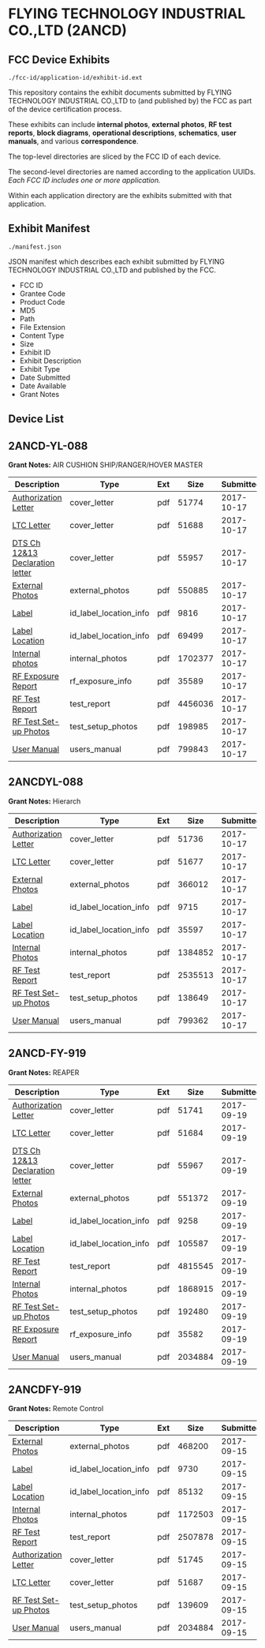 # FLYING TECHNOLOGY INDUSTRIAL CO.,LTD (2ANCD)
## FCC Device Exhibits

```
./fcc-id/application-id/exhibit-id.ext
```

This repository contains the exhibit documents submitted by FLYING TECHNOLOGY INDUSTRIAL CO.,LTD to (and published by) the FCC as part of the device certification process.

These exhibits can include **internal photos**, **external photos**, **RF test reports**, **block diagrams**, **operational descriptions**, **schematics**, **user manuals**, and various **correspondence**.

The top-level directories are sliced by the FCC ID of each device.

The second-level directories are named according to the application UUIDs. *Each FCC ID includes one or more application.*

Within each application directory are the exhibits submitted with that application. 

## Exhibit Manifest

```
./manifest.json
```

JSON manifest which describes each exhibit submitted by FLYING TECHNOLOGY INDUSTRIAL CO.,LTD and published by the FCC.

- FCC ID
- Grantee Code
- Product Code
- MD5
- Path
- File Extension
- Content Type
- Size
- Exhibit ID
- Exhibit Description
- Exhibit Type
- Date Submitted
- Date Available
- Grant Notes

## Device List
## 2ANCD-YL-088
**Grant Notes:** AIR CUSHION SHIP/RANGER/HOVER MASTER

| Description | Type | Ext | Size | Submitted | Available |
| ----------- | ---- | --- | ---- | --------- | --------- |
| [Authorization Letter](2ANCD-YL-088/7c17393252aa12ddd2448d3c1d92acc4/3606614.pdf) | cover_letter | pdf | 51774 | 2017-10-17 | 2017-10-17 |
| [LTC Letter](2ANCD-YL-088/7c17393252aa12ddd2448d3c1d92acc4/3606641.pdf) | cover_letter | pdf | 51688 | 2017-10-17 | 2017-10-17 |
| [DTS Ch 12&13 Declaration letter](2ANCD-YL-088/7c17393252aa12ddd2448d3c1d92acc4/3606663.pdf) | cover_letter | pdf | 55957 | 2017-10-17 | 2017-10-17 |
| [External Photos](2ANCD-YL-088/7c17393252aa12ddd2448d3c1d92acc4/3606676.pdf) | external_photos | pdf | 550885 | 2017-10-17 | 2017-10-17 |
| [Label](2ANCD-YL-088/7c17393252aa12ddd2448d3c1d92acc4/3606704.pdf) | id_label_location_info | pdf | 9816 | 2017-10-17 | 2017-10-17 |
| [Label Location](2ANCD-YL-088/7c17393252aa12ddd2448d3c1d92acc4/3606715.pdf) | id_label_location_info | pdf | 69499 | 2017-10-17 | 2017-10-17 |
| [Internal photos](2ANCD-YL-088/7c17393252aa12ddd2448d3c1d92acc4/3606911.pdf) | internal_photos | pdf | 1702377 | 2017-10-17 | 2017-10-17 |
| [RF Exposure Report](2ANCD-YL-088/7c17393252aa12ddd2448d3c1d92acc4/3606767.pdf) | rf_exposure_info | pdf | 35589 | 2017-10-17 | 2017-10-17 |
| [RF Test Report](2ANCD-YL-088/7c17393252aa12ddd2448d3c1d92acc4/3606576.pdf) | test_report | pdf | 4456036 | 2017-10-17 | 2017-10-17 |
| [RF Test Set-up Photos](2ANCD-YL-088/7c17393252aa12ddd2448d3c1d92acc4/3606723.pdf) | test_setup_photos | pdf | 198985 | 2017-10-17 | 2017-10-17 |
| [User Manual](2ANCD-YL-088/7c17393252aa12ddd2448d3c1d92acc4/3606785.pdf) | users_manual | pdf | 799843 | 2017-10-17 | 2017-10-17 |
## 2ANCDYL-088
**Grant Notes:** Hierarch

| Description | Type | Ext | Size | Submitted | Available |
| ----------- | ---- | --- | ---- | --------- | --------- |
| [Authorization Letter](2ANCDYL-088/72160b5c74671ce83be1576318d92076/3606573.pdf) | cover_letter | pdf | 51736 | 2017-10-17 | 2017-10-17 |
| [LTC Letter](2ANCDYL-088/72160b5c74671ce83be1576318d92076/3606590.pdf) | cover_letter | pdf | 51677 | 2017-10-17 | 2017-10-17 |
| [External Photos](2ANCDYL-088/72160b5c74671ce83be1576318d92076/3606609.pdf) | external_photos | pdf | 366012 | 2017-10-17 | 2017-10-17 |
| [Label](2ANCDYL-088/72160b5c74671ce83be1576318d92076/3606633.pdf) | id_label_location_info | pdf | 9715 | 2017-10-17 | 2017-10-17 |
| [Label Location](2ANCDYL-088/72160b5c74671ce83be1576318d92076/3606654.pdf) | id_label_location_info | pdf | 35597 | 2017-10-17 | 2017-10-17 |
| [Internal Photos](2ANCDYL-088/72160b5c74671ce83be1576318d92076/3606667.pdf) | internal_photos | pdf | 1384852 | 2017-10-17 | 2017-10-17 |
| [RF Test Report](2ANCDYL-088/72160b5c74671ce83be1576318d92076/3606757.pdf) | test_report | pdf | 2535513 | 2017-10-17 | 2017-10-17 |
| [RF Test Set-up Photos](2ANCDYL-088/72160b5c74671ce83be1576318d92076/3606812.pdf) | test_setup_photos | pdf | 138649 | 2017-10-17 | 2017-10-17 |
| [User Manual](2ANCDYL-088/72160b5c74671ce83be1576318d92076/3606820.pdf) | users_manual | pdf | 799362 | 2017-10-17 | 2017-10-17 |
## 2ANCD-FY-919
**Grant Notes:** REAPER

| Description | Type | Ext | Size | Submitted | Available |
| ----------- | ---- | --- | ---- | --------- | --------- |
| [Authorization Letter](2ANCD-FY-919/31b1021e87119afebc73c4d2b5f181e0/3567920.pdf) | cover_letter | pdf | 51741 | 2017-09-19 | 2017-09-19 |
| [LTC Letter](2ANCD-FY-919/31b1021e87119afebc73c4d2b5f181e0/3567921.pdf) | cover_letter | pdf | 51684 | 2017-09-19 | 2017-09-19 |
| [DTS Ch 12&13 Declaration letter](2ANCD-FY-919/31b1021e87119afebc73c4d2b5f181e0/3567922.pdf) | cover_letter | pdf | 55967 | 2017-09-19 | 2017-09-19 |
| [External Photos](2ANCD-FY-919/31b1021e87119afebc73c4d2b5f181e0/3567923.pdf) | external_photos | pdf | 551372 | 2017-09-19 | 2017-09-19 |
| [Label](2ANCD-FY-919/31b1021e87119afebc73c4d2b5f181e0/3567924.pdf) | id_label_location_info | pdf | 9258 | 2017-09-19 | 2017-09-19 |
| [Label Location](2ANCD-FY-919/31b1021e87119afebc73c4d2b5f181e0/3567925.pdf) | id_label_location_info | pdf | 105587 | 2017-09-19 | 2017-09-19 |
| [RF Test Report](2ANCD-FY-919/31b1021e87119afebc73c4d2b5f181e0/3567931.pdf) | test_report | pdf | 4815545 | 2017-09-19 | 2017-09-19 |
| [Internal Photos](2ANCD-FY-919/31b1021e87119afebc73c4d2b5f181e0/3567926.pdf) | internal_photos | pdf | 1868915 | 2017-09-19 | 2017-09-19 |
| [RF Test Set-up Photos](2ANCD-FY-919/31b1021e87119afebc73c4d2b5f181e0/3567932.pdf) | test_setup_photos | pdf | 192480 | 2017-09-19 | 2017-09-19 |
| [RF Exposure Report](2ANCD-FY-919/31b1021e87119afebc73c4d2b5f181e0/3567928.pdf) | rf_exposure_info | pdf | 35582 | 2017-09-19 | 2017-09-19 |
| [User Manual](2ANCD-FY-919/31b1021e87119afebc73c4d2b5f181e0/3562828.pdf) | users_manual | pdf | 2034884 | 2017-09-19 | 2017-09-19 |
## 2ANCDFY-919
**Grant Notes:** Remote Control

| Description | Type | Ext | Size | Submitted | Available |
| ----------- | ---- | --- | ---- | --------- | --------- |
| [External Photos](2ANCDFY-919/395f9753ce8369d505d50aa61c5570f8/3562820.pdf) | external_photos | pdf | 468200 | 2017-09-15 | 2017-09-15 |
| [Label](2ANCDFY-919/395f9753ce8369d505d50aa61c5570f8/3562821.pdf) | id_label_location_info | pdf | 9730 | 2017-09-15 | 2017-09-15 |
| [Label Location](2ANCDFY-919/395f9753ce8369d505d50aa61c5570f8/3562822.pdf) | id_label_location_info | pdf | 85132 | 2017-09-15 | 2017-09-15 |
| [Internal Photos](2ANCDFY-919/395f9753ce8369d505d50aa61c5570f8/3562823.pdf) | internal_photos | pdf | 1172503 | 2017-09-15 | 2017-09-15 |
| [RF Test Report](2ANCDFY-919/395f9753ce8369d505d50aa61c5570f8/3562826.pdf) | test_report | pdf | 2507878 | 2017-09-15 | 2017-09-15 |
| [Authorization Letter](2ANCDFY-919/395f9753ce8369d505d50aa61c5570f8/3562818.pdf) | cover_letter | pdf | 51745 | 2017-09-15 | 2017-09-15 |
| [LTC Letter](2ANCDFY-919/395f9753ce8369d505d50aa61c5570f8/3562819.pdf) | cover_letter | pdf | 51687 | 2017-09-15 | 2017-09-15 |
| [RF Test Set-up Photos](2ANCDFY-919/395f9753ce8369d505d50aa61c5570f8/3562827.pdf) | test_setup_photos | pdf | 139609 | 2017-09-15 | 2017-09-15 |
| [User Manual](2ANCDFY-919/395f9753ce8369d505d50aa61c5570f8/3562828.pdf) | users_manual | pdf | 2034884 | 2017-09-15 | 2017-09-15 |
